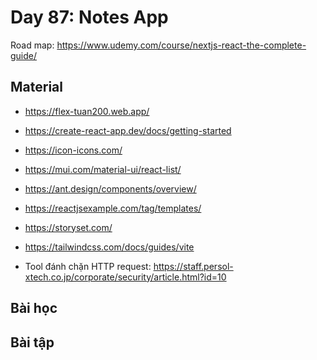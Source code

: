 # Day 87: Notes App

Road map: https://www.udemy.com/course/nextjs-react-the-complete-guide/

## Material

- https://flex-tuan200.web.app/
- https://create-react-app.dev/docs/getting-started
- https://icon-icons.com/
- https://mui.com/material-ui/react-list/
- https://ant.design/components/overview/
- https://reactjsexample.com/tag/templates/
- https://storyset.com/

- https://tailwindcss.com/docs/guides/vite
- Tool đánh chặn HTTP request: https://staff.persol-xtech.co.jp/corporate/security/article.html?id=10

## Bài học

## Bài tập
